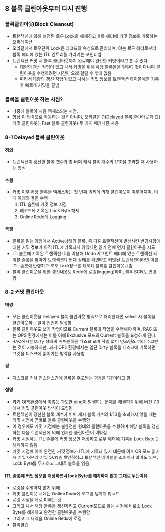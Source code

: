 ## 8 블록 클린아웃부터 다시 진행

### 블록클린아웃(Block Cleanout)
- 트랜잭션에 의해 설정된 로우 Lock을 해제하고 블록 헤더에 커밋 정보를 기록하는 오퍼레이션
- 오라클에서 로우단위 Lock은 레코드의 속성으로 관리되며, 이는 로우 헤더로부터 블록 헤더에 있는 ITL 엔트리를 가리키는 포인터임
- 트랜잭션 커밋 시 블록 클린아웃까지 완료해야 완전한 커밋이라고 할 수 있다.
  - 대량의 갱신 작업이 있고 나서 커밋을 위해 해당 블록들을 일일이 찾아다니며 클린아웃을 수행하려면 시간이 오래 걸릴 수 밖에 없음
  - 따라서 대량의 갱신 작업이 있고 나서는 커밋 정보를 트랜잭션 테이블에만 기록 후 빠르게 커밋을 끝냄

### 블록을 클린아웃 하는 시점?
- 나중에 블록이 처음 액세스되는 시점.
- 항상 이 방식으로 작동하는 것은 아니며, 오라클은 (1)Delayed 블록 클린아웃과 (2)커밋 클린아웃(=Fast 블록 클린아웃) 두 가지 매커니즘 사용

### 8-1 Delayed 블록 클린아웃

#### 정의
- 트랜잭션이 갱신한 블록 갯수가 총 버퍼 캐시 블록 개수의 1/10을 초과할 때 사용하는 방식

#### 수행
- 커밋 이후 해당 블록을 액세스하는 첫 번째 쿼리에 의해 클린아웃이 이루어지며, 이때 아래와 같은 수행
  1. ITL 슬롯에 커밋 정보 저장
  2. 레코드에 기록된 Lock Byte 해제
  3. Online Redo에 Logging

#### 특징
- 블록을 읽는 과정에서 Active상태의 블록, 즉 다른 트랜잭션이 발생시킨 변경사항에 대한 커밋 정보가 아직 ITL에 기록되지 않았다면 읽기 전에 먼저 클린아웃을 시도
- ITL슬롯에 기록된 트랜잭션 ID를 이용해 Undo 세그먼트 헤더에 있는 트랜잭션 테이블 슬롯을 찾아가 트랜잭션의 현재 상태를 확인하고 커밋된 트랜잭션이라면 이를 ITL 슬롯에 반영하고 로우 Lock정보를 해제해 블록을 클린아웃시킴
- 블록 클린아웃을 위한 갱신내용도 Redo에 로깅(logging)하며, 블록 SCN도 변경함

### 8-2 커밋 클린아웃

#### 배경
- 모든 클린아웃을 Delayed 블록 클린아웃 방식으로 처리한다면 select 시 블록을 클린아웃하는 일이 빈번히 발생함
- 블록 클린아웃도 쓰기 작업이므로 Current 블록에 작업을 수행해야 하며, RAC 또는 OPS 환경에서는 이를 이해 Exclusive 모드의 Current 블록을 요청하게 된다.
- RAC에서는 Dirty 상태의 버퍼블록을 디스크 쓰기 작업 없이 인스턴스 끼리 주고받는 것이 가능하지만, 과거 OPS 환경에서는 일단 Dirty 블록을 디스크에 기록하면 그것을 디스크에 읽어가는 방식을 사용함

#### 핑
- 디스크를 거쳐 인스턴스간에 블록을 주고받는 과정을 ’핑‘이라고 함

#### 설명
- 과거 OPS환경에서 이렇듯 과도한 ping이 발생하는 문제를 해결하기 위해 버전 7.3에서 커밋 클린아웃 방식이 도입됨
- 트랜잭션이 갱신한 블록 개수가 버퍼 캐시 블록 개수의 1/10을 초과하지 않을 때는 커밋 시점에 곧바로 블록 클린아웃을 수행함
- 이 경우에도 커밋 시점에는 불완전한 형태의 클린아웃을 수행하며 해당 블록을 갱신하는 다음 트랜잭션에 의해 완저한 클린아웃이 이뤄짐
- 커밋 시점에는 ITL 슬롯에 커밋 정보만 저장하고 로우 헤더에 기록된 Lock Byte 는 해제하지 않음
- 커밋 시점에 이미 완전한 커밋 정보가 ITL에 기록돼 있기 대문에 이후 CR 모드 읽기 시 커밋 여부와 커밋 SCN을 확인하려고 트랜잭션 테이블을 조회하지 않아도 되며, Lock Byte를 무시하고 그대로 블록을 읽음

#### ITL 슬롯에 커밋 정보를 저장하면서 lock Byte를 해제하지 않고 그대로 두는이유
- 로깅을 수행하지 않기 위해
- 커밋 클린아웃 시에는 Online Redo에 로그를 남기지 않ㅇ므
- 로깅 시점을 뒤로 미루는 것
- 그러고 나서 해당 블록을 갱신하려고 Current모드로 읽는 시점에 비로소 Lock Byte를 해제하고 완전한 클린아웃을 수행함
- 그리고 그 내역을 Online Redo에 로깅
- 블록클린

